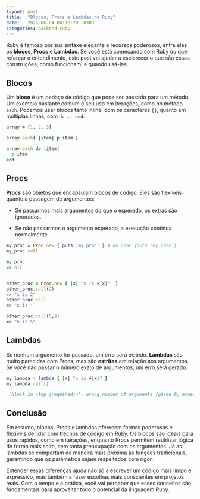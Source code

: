 ```yaml
---
layout: post
title:  "Blocos, Procs e Lambdas no Ruby"
date:   2025-06-04 00:18:20 -0300
categories: backend ruby
---
```



Ruby é famoso por sua sintaxe elegante e recursos poderosos, entre eles os **blocos**, **Procs** e **Lambdas**. Se você está começando com Ruby ou quer reforçar o entendimento, este post vai ajudar a esclarecer o que são essas construções, como funcionam, e quando usá-las.

## Blocos
Um **bloco** é um pedaço de código que pode ser passado para um método. Um exemplo bastante comum é seu uso em iterações, como no método `each`. Podemos usar blocos tanto inline, com os caracteres `{}`, quanto em múltiplas linhas, com `do .. end`.

```ruby
array = [1, 2, 3]

array.each{ |item| p item }

array.each do |item|
  p item
end
```

## Procs

**Procs** são objetos que encapsulam blocos de código. Eles são flexíveis quanto à passagem de argumentos:

- Se passarmos mais argumentos do que o esperado, os extras são ignorados.
    
- Se não passarmos o argumento esperado, a execução continua normalmente.


```ruby
my_proc = Proc.new { puts 'my proc' } # ou proc {puts 'my proc'}
my_proc.call

my proc
=> nil


other_proc = Proc.new { |x| "x is #{x}"  }
other_proc.call(2)
=> "x is 2"
other_proc.call
=> "x is "

other_proc.call(5,2)
=> "x is 5"

```


## Lambdas

Se nenhum argumento for passado, um erro será exibido.
**Lambdas** são muito parecidas com Procs, mas são **estritas** em relação aos argumentos. Se você não passar o número exato de argumentos, um erro será gerado. 


```ruby
my_lambda = lambda { |x| "x is #{x}" }
my_lambda.call()

 `block in <top (required)>': wrong number of arguments (given 0, expected 1) (ArgumentError)`
```
## Conclusão

Em resumo, blocos, Procs e lambdas oferecem formas poderosas e flexíveis de lidar com trechos de código em Ruby. Os blocos são ideais para usos rápidos, como em iterações, enquanto Procs permitem reutilizar lógica de forma mais solta, sem tanta preocupação com os argumentos. Já as lambdas se comportam de maneira mais próxima às funções tradicionais, garantindo que os parâmetros sejam respeitados com rigor.

Entender essas diferenças ajuda não só a escrever um código mais limpo e expressivo, mas também a fazer escolhas mais conscientes em projetos reais. Com o tempo e a prática, você vai perceber que esses conceitos são fundamentais para aproveitar todo o potencial da linguagem Ruby.

